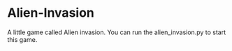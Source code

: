 # Alien-Invasion
A little game called Alien invasion.
You can run the alien_invasion.py to start this game.

